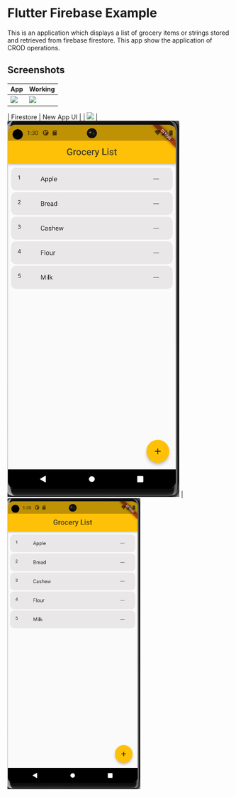 # Flutter Firebase Example

This is an application which displays a list of grocery items or strings stored and retrieved from firebase firestore. This app show the application of CROD operations.


## Screenshots

| App | Working | 
| ---------------- | ---------------- | 
| <img src="https://raw.githubusercontent.com/Ankitkj1999/flutter_firestore_example/master/screen_one.gif" width="300">| ![](https://raw.githubusercontent.com/Ankitkj1999/flutter_firestore_example/master/screen_two.gif)|

| Firestore | New App UI |
| ![](https://raw.githubusercontent.com/Ankitkj1999/flutter_firestore_example/master/screen_three.png) | ![](https://raw.githubusercontent.com/Ankitkj1999/Flutter-Examples/Flutter_Firestore/screen_one.png) | <img src="https://raw.githubusercontent.com/Ankitkj1999/Flutter-Examples/Flutter_Firestore/screen_one.png" width="300">
